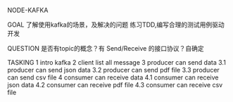 NODE-KAFKA

GOAL
了解使用kafka的场景，及解决的问题
练习TDD,编写合理的测试用例驱动开发

QUESTION
是否有topic的概念？有
Send/Receive 的接口协议？自确定

TASKING
1 intro kafka
2 client list all message
3 producer can send data
3.1 producer can send json data
3.2 producer can send pdf file
3.3 producer can send csv file
4 consumer can receive data
4.1 consumer can receive json data
4.2 consumer can receive pdf file
4.3 consumer can receive csv file